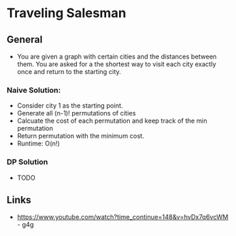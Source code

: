 # Traveling Salesman

## General
* You are given a graph with certain cities and the distances between them. You are asked for a 
  the shortest way to visit each city exactly once and return to the starting city.

### Naive Solution:
* Consider city 1 as the starting point. 
* Generate all (n-1)! permutations of cities
* Calcuate the cost of each permutation and keep track of the min permutation
* Return permutation with the minimum cost.
* Runtime: O(n!)

### DP Solution
* TODO

## Links
* https://www.youtube.com/watch?time_continue=148&v=hvDx7q6vcWM - g4g